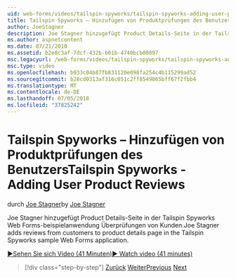 ```yaml
---
uid: web-forms/videos/tailspin-spyworks/tailspin-spyworks-adding-user-product-reviews
title: Tailspin Spyworks – Hinzufügen von Produktprüfungen des Benutzers | Microsoft-Dokumentation
author: JoeStagner
description: Joe Stagner hinzugefügt Product Details-Seite in der Tailspin Spyworks Web Forms-beispielanwendung Überprüfungen von Kunden.
ms.author: aspnetcontent
ms.date: 07/21/2010
ms.assetid: b2e8c3af-7dcf-432b-b01b-4740bcb00897
msc.legacyurl: /web-forms/videos/tailspin-spyworks/tailspin-spyworks-adding-user-product-reviews
msc.type: video
ms.openlocfilehash: b933c04b87fb831120e098fa254c4b115299ad52
ms.sourcegitcommit: b28cd0313af316c051c2ff8549865bff67f2fbb4
ms.translationtype: MT
ms.contentlocale: de-DE
ms.lasthandoff: 07/05/2018
ms.locfileid: "37825242"
---
```

<a name="tailspin-spyworks---adding-user-product-reviews"></a><span data-ttu-id="40262-103">Tailspin Spyworks – Hinzufügen von Produktprüfungen des Benutzers</span><span class="sxs-lookup"><span data-stu-id="40262-103">Tailspin Spyworks - Adding User Product Reviews</span></span>
====================
<span data-ttu-id="40262-104">durch [Joe Stagner](https://github.com/JoeStagner)</span><span class="sxs-lookup"><span data-stu-id="40262-104">by [Joe Stagner](https://github.com/JoeStagner)</span></span>

<span data-ttu-id="40262-105">Joe Stagner hinzugefügt Product Details-Seite in der Tailspin Spyworks Web Forms-beispielanwendung Überprüfungen von Kunden.</span><span class="sxs-lookup"><span data-stu-id="40262-105">Joe Stagner adds reviews from customers to product details page in the Tailspin Spyworks sample Web Forms application.</span></span>

[<span data-ttu-id="40262-106">&#9654;Sehen Sie sich Video (41 Minuten)</span><span class="sxs-lookup"><span data-stu-id="40262-106">&#9654; Watch video (41 minutes)</span></span>](https://channel9.msdn.com/Blogs/ASP-NET-Site-Videos/tailspin-spyworks-adding-user-product-reviews)

> [!div class="step-by-step"]
> <span data-ttu-id="40262-107">[Zurück](tailspin-spyworks-final-check-out.md)
> [Weiter](tailspin-spyworks-displaying-user-reviews.md)</span><span class="sxs-lookup"><span data-stu-id="40262-107">[Previous](tailspin-spyworks-final-check-out.md)
[Next](tailspin-spyworks-displaying-user-reviews.md)</span></span>
